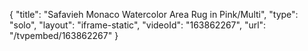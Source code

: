 {
    "title": "Safavieh Monaco Watercolor Area Rug in Pink\/Multi",
    "type": "solo",
    "layout": "iframe-static",
    "videoId": "163862267",
    "url": "\/tvpembed\/163862267"
}